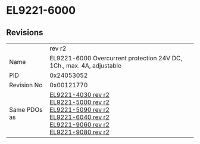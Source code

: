 # EL9221-6000

## Revisions
<table>
<tr>
<td></td>
<td>rev r2</td>
</tr>
<tr>
<td>Name</td>
<td>EL9221-6000 Overcurrent protection 24V DC, 1Ch., max. 4A, adjustable</td>
</tr>
<tr>
<td>PID</td>
<td>0x24053052</td>
</tr>
<tr>
<td>Revision No</td>
<td>0x00121770</td>
</tr>
<tr>
<td>Same PDOs as</td>
<td><a href="EL9221-4030.md">EL9221-4030 rev r2</a><br/><a href="EL9221-5000.md">EL9221-5000 rev r2</a><br/><a href="EL9221-5090.md">EL9221-5090 rev r2</a><br/><a href="EL9221-6040.md">EL9221-6040 rev r2</a><br/><a href="EL9221-9060.md">EL9221-9060 rev r2</a><br/><a href="EL9221-9080.md">EL9221-9080 rev r2</a></td>
</tr>
</table>
